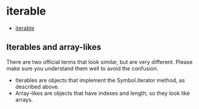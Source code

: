 # iterable

- [iterable](https://javascript.info/iterable)

## Iterables and array-likes

There are two official terms that look similar, but are very different. Please make sure you understand them well to avoid the confusion.

- Iterables are objects that implement the Symbol.iterator method, as described above.
- Array-likes are objects that have indexes and length, so they look like arrays.
